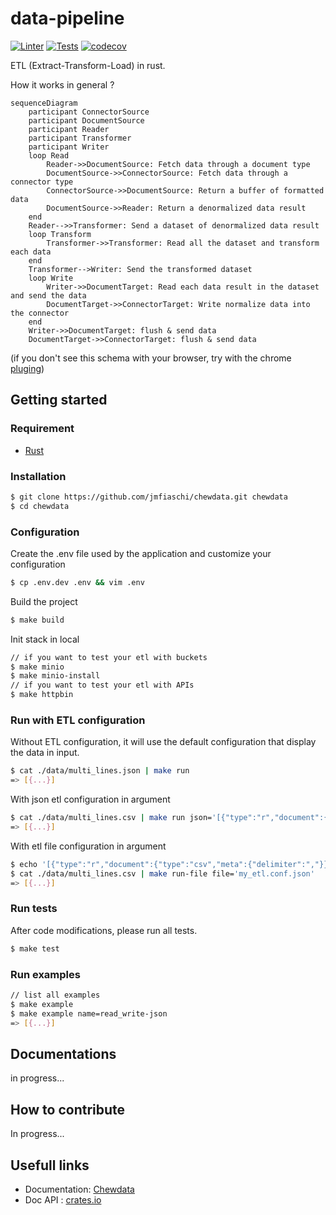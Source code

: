 # data-pipeline
[![Linter](https://github.com/jmfiaschi/chewdata/workflows/Lint/badge.svg)](https://github.com/jmfiaschi/chewdata/actions)
[![Tests](https://github.com/jmfiaschi/chewdata/workflows/CI/badge.svg)](https://github.com/jmfiaschi/chewdata/actions)
[![codecov](https://codecov.io/gh/jmfiaschi/chewdata/branch/main/graph/badge.svg?token=EI62L7XQAH)](https://codecov.io/gh/jmfiaschi/chewdata)


ETL (Extract-Transform-Load) in rust. 

How it works in general ?
```Mermaid
sequenceDiagram
    participant ConnectorSource
    participant DocumentSource
    participant Reader
    participant Transformer
    participant Writer
    loop Read
        Reader->>DocumentSource: Fetch data through a document type
        DocumentSource->>ConnectorSource: Fetch data through a connector type
        ConnectorSource->>DocumentSource: Return a buffer of formatted data
        DocumentSource->>Reader: Return a denormalized data result 
    end
    Reader-->>Transformer: Send a dataset of denormalized data result
    loop Transform
        Transformer->>Transformer: Read all the dataset and transform each data
    end
    Transformer-->Writer: Send the transformed dataset
    loop Write
        Writer->>DocumentTarget: Read each data result in the dataset and send the data
        DocumentTarget->>ConnectorTarget: Write normalize data into the connector
    end
    Writer->>DocumentTarget: flush & send data
    DocumentTarget->>ConnectorTarget: flush & send data
```
(if you don't see this schema with your browser, try with the chrome [pluging](https://chrome.google.com/webstore/detail/mermaid-diagrams/phfcghedmopjadpojhmmaffjmfiakfil))

## Getting started
### Requirement
* [Rust](https://www.rust-lang.org/tools/install)

### Installation
```Bash
$ git clone https://github.com/jmfiaschi/chewdata.git chewdata
$ cd chewdata
```
### Configuration

Create the .env file used by the application and customize your configuration
```Bash
$ cp .env.dev .env && vim .env
```

Build the project
```Bash
$ make build
```

Init stack in local
```Bash
// if you want to test your etl with buckets
$ make minio
$ make minio-install
// if you want to test your etl with APIs
$ make httpbin
```

### Run with ETL configuration

Without ETL configuration, it will use the default configuration that display the data in input.
```Bash
$ cat ./data/multi_lines.json | make run 
=> [{...}]
```
With json etl configuration in argument
```Bash
$ cat ./data/multi_lines.csv | make run json='[{"type":"r","document":{"type":"csv","meta":{"delimiter":","}}},{"type":"w"}]'
=> [{...}]
```
With etl file configuration in argument
```Bash
$ echo '[{"type":"r","document":{"type":"csv","meta":{"delimiter":","}}},{"type":"w"}]' > my_etl.conf.json
$ cat ./data/multi_lines.csv | make run-file file='my_etl.conf.json'
=> [{...}]
```

### Run tests
After code modifications, please run all tests.
```Bash
$ make test
```

### Run examples
```Bash
// list all examples
$ make example
$ make example name=read_write-json
=> [{...}]
```

## Documentations

in progress...

## How to contribute
In progress...

## Usefull links
* Documentation: [Chewdata](http://www.chewdata.org)
* Doc API : [crates.io](https://crates.io/crates/chewdata)
